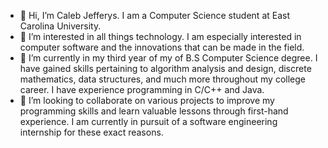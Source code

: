 - 👋 Hi, I’m Caleb Jefferys. I am a Computer Science student at East Carolina University.
- 👀 I’m interested in all things technology. I am especially interested in computer software and the innovations that can be made in the field.
- 🌱 I’m currently in my third year of my of B.S Computer Science degree. I have gained skills pertaining to algorithm analysis and design, discrete mathematics, data structures, and much more throughout my college career. I have experience programming in C/C++ and Java.
- 💞️ I’m looking to collaborate on various projects to improve my programming skills and learn valuable lessons through first-hand experience. I am currently in pursuit of a software engineering internship for these exact reasons.
<!---
c-jefferys/c-jefferys is a ✨ special ✨ repository because its `README.md` (this file) appears on your GitHub profile.
You can click the Preview link to take a look at your changes.
--->
